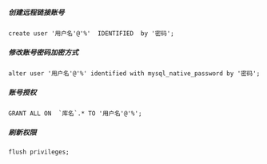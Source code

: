##### 创建远程链接账号
```
create user '用户名'@'%'  IDENTIFIED  by '密码';
```
##### 修改账号密码加密方式
```
alter user '用户名'@'%' identified with mysql_native_password by '密码';
```
##### 账号授权
```
GRANT ALL ON  `库名`.* TO '用户名'@'%';
```
##### 刷新权限
```
flush privileges;
```